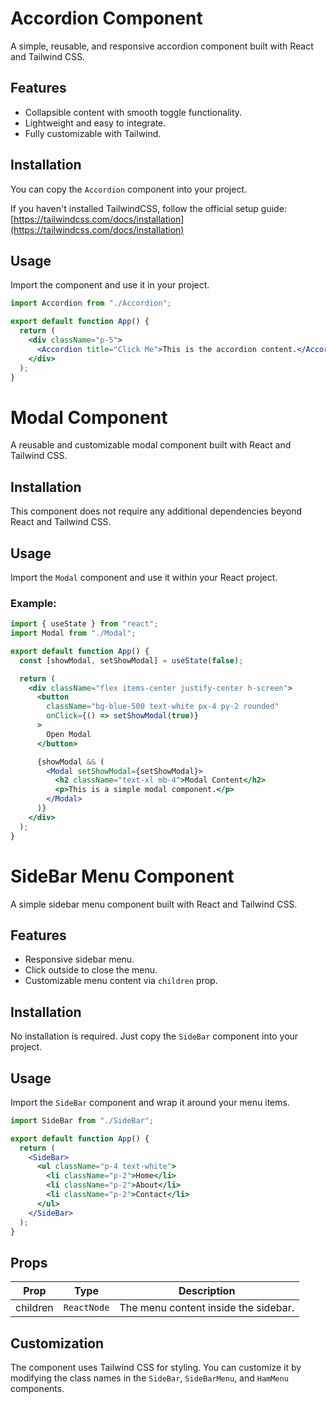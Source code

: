 # Accordion Component

A simple, reusable, and responsive accordion component built with React and Tailwind CSS.

## Features

- Collapsible content with smooth toggle functionality.
- Lightweight and easy to integrate.
- Fully customizable with Tailwind.

## Installation

You can copy the `Accordion` component into your project.

If you haven't installed TailwindCSS, follow the official setup guide:  
[https://tailwindcss.com/docs/installation](https://tailwindcss.com/docs/installation)

## Usage

Import the component and use it in your project.

```jsx
import Accordion from "./Accordion";

export default function App() {
  return (
    <div className="p-5">
      <Accordion title="Click Me">This is the accordion content.</Accordion>
    </div>
  );
}
```

# Modal Component

A reusable and customizable modal component built with React and Tailwind CSS.

## Installation

This component does not require any additional dependencies beyond React and Tailwind CSS.

## Usage

Import the `Modal` component and use it within your React project.

### Example:

```jsx
import { useState } from "react";
import Modal from "./Modal";

export default function App() {
  const [showModal, setShowModal] = useState(false);

  return (
    <div className="flex items-center justify-center h-screen">
      <button
        className="bg-blue-500 text-white px-4 py-2 rounded"
        onClick={() => setShowModal(true)}
      >
        Open Modal
      </button>

      {showModal && (
        <Modal setShowModal={setShowModal}>
          <h2 className="text-xl mb-4">Modal Content</h2>
          <p>This is a simple modal component.</p>
        </Modal>
      )}
    </div>
  );
}
```

# SideBar Menu Component

A simple sidebar menu component built with React and Tailwind CSS.

## Features

- Responsive sidebar menu.
- Click outside to close the menu.
- Customizable menu content via `children` prop.

## Installation

No installation is required. Just copy the `SideBar` component into your project.

## Usage

Import the `SideBar` component and wrap it around your menu items.

```jsx
import SideBar from "./SideBar";

export default function App() {
  return (
    <SideBar>
      <ul className="p-4 text-white">
        <li className="p-2">Home</li>
        <li className="p-2">About</li>
        <li className="p-2">Contact</li>
      </ul>
    </SideBar>
  );
}
```

## Props

| Prop     | Type        | Description                          |
| -------- | ----------- | ------------------------------------ |
| children | `ReactNode` | The menu content inside the sidebar. |

## Customization

The component uses Tailwind CSS for styling. You can customize it by modifying the class names in the `SideBar`, `SideBarMenu`, and `HamMenu` components.
